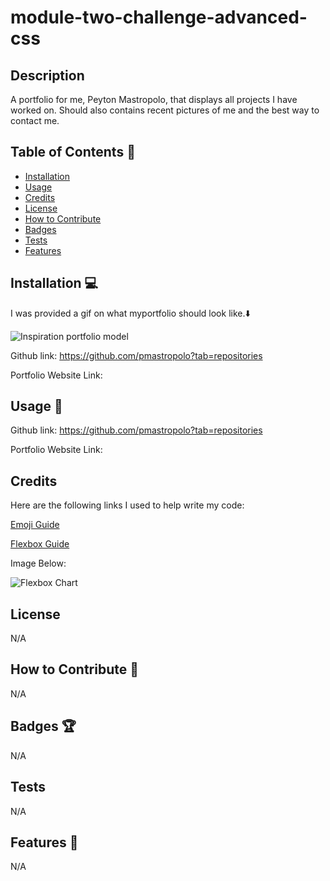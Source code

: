 # module-two-challenge-advanced-css

## Description

A portfolio for me, Peyton Mastropolo, that displays all projects I have worked on. Should also contains recent pictures of me and the best way to contact me.

## Table of Contents :file_folder:
- [Installation](#installation)
- [Usage](#usage)
- [Credits](#credits)
- [License](#license)
- [How to Contribute](#How-to-Contribute)
- [Badges](#Badges)
- [Tests](#Tests)
- [Features](#Features)

## Installation :computer:

I was provided a gif on what myportfolio should look like.:arrow_down: 


![Inspiration portfolio model](assets\Images\02-advanced-css-homework-demo.gif)

Github link: https://github.com/pmastropolo?tab=repositories

Portfolio Website Link:

## Usage :open_file_folder:

Github link: https://github.com/pmastropolo?tab=repositories

Portfolio Website Link:


## Credits

Here are the following links I used to help write my code: 

[Emoji Guide](https://www.w3schools.com/charsets/ref_emoji.asp)

[Flexbox Guide](https://www.youtube.com/watch?v=u044iM9xsWU)

Image Below:

![Flexbox Chart](https://www.google.com/imgres?imgurl=https%3A%2F%2Fdev-to-uploads.s3.amazonaws.com%2Fi%2Fgv3jyh4xt4fbwtq1qejn.png&tbnid=s9Cb0iitaWRoyM&vet=12ahUKEwigxK-K8ND_AhVrhIkEHc-MCM8QMygOegUIARDrAQ..i&imgrefurl=https%3A%2F%2Fwww.freecodecamp.org%2Fnews%2Fcss-flexbox-tutorial-with-cheatsheet%2F&docid=w41sTLolyureDM&w=1466&h=1134&q=flexbox%20cheatsheet&ved=2ahUKEwigxK-K8ND_AhVrhIkEHc-MCM8QMygOegUIARDrAQ)







## License

N/A

## How to Contribute :tada:

N/A

## Badges :trophy:

N/A

## Tests

N/A

## Features :sparkler:

N/A